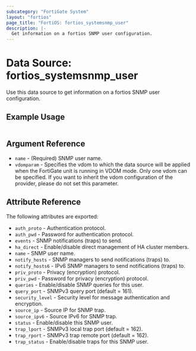 ```yaml
---
subcategory: "FortiGate System"
layout: "fortios"
page_title: "FortiOS: fortios_systemsnmp_user"
description: |-
  Get information on a fortios SNMP user configuration.
---
```


# Data Source: fortios_systemsnmp_user
Use this data source to get information on a fortios SNMP user configuration.


## Example Usage

```hcl

```

## Argument Reference

* `name` - (Required) SNMP user name.
* `vdomparam` - Specifies the vdom to which the data source will be applied when the FortiGate unit is running in VDOM mode. Only one vdom can be specified. If you want to inherit the vdom configuration of the provider, please do not set this parameter.

## Attribute Reference

The following attributes are exported:

* `auth_proto` - Authentication protocol.
* `auth_pwd` - Password for authentication protocol.
* `events` - SNMP notifications (traps) to send.
* `ha_direct` - Enable/disable direct management of HA cluster members.
* `name` - SNMP user name.
* `notify_hosts` - SNMP managers to send notifications (traps) to.
* `notify_hosts6` - IPv6 SNMP managers to send notifications (traps) to.
* `priv_proto` - Privacy (encryption) protocol.
* `priv_pwd` - Password for privacy (encryption) protocol.
* `queries` - Enable/disable SNMP queries for this user.
* `query_port` - SNMPv3 query port (default = 161).
* `security_level` - Security level for message authentication and encryption.
* `source_ip` - Source IP for SNMP trap.
* `source_ipv6` - Source IPv6 for SNMP trap.
* `status` - Enable/disable this SNMP user.
* `trap_lport` - SNMPv3 local trap port (default = 162).
* `trap_rport` - SNMPv3 trap remote port (default = 162).
* `trap_status` - Enable/disable traps for this SNMP user.
